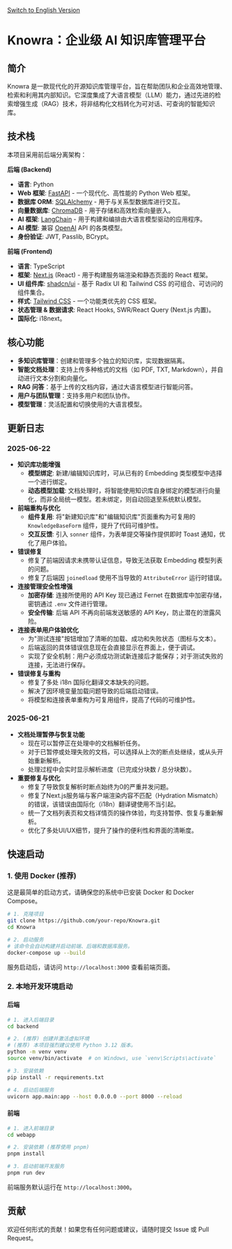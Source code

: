 [Switch to English Version](README.md)

# Knowra：企业级 AI 知识库管理平台

## 简介

Knowra 是一款现代化的开源知识库管理平台，旨在帮助团队和企业高效地管理、检索和利用其内部知识。它深度集成了大语言模型（LLM）能力，通过先进的检索增强生成（RAG）技术，将非结构化文档转化为可对话、可查询的智能知识库。

## 技术栈

本项目采用前后端分离架构：

**后端 (Backend)**
- **语言**: Python
- **Web 框架**: [FastAPI](https://fastapi.tiangolo.com/) - 一个现代化、高性能的 Python Web 框架。
- **数据库 ORM**: [SQLAlchemy](https://www.sqlalchemy.org/) - 用于与关系型数据库进行交互。
- **向量数据库**: [ChromaDB](https://www.trychroma.com/) - 用于存储和高效检索向量嵌入。
- **AI 框架**: [LangChain](https://www.langchain.com/) - 用于构建和编排由大语言模型驱动的应用程序。
- **AI 模型**: 兼容 [OpenAI](https://openai.com/) API 的各类模型。
- **身份验证**: JWT, Passlib, BCrypt。

**前端 (Frontend)**
- **语言**: TypeScript
- **框架**: [Next.js](https://nextjs.org/) (React) - 用于构建服务端渲染和静态页面的 React 框架。
- **UI 组件库**: [shadcn/ui](https://ui.shadcn.com/) - 基于 Radix UI 和 Tailwind CSS 的可组合、可访问的组件集合。
- **样式**: [Tailwind CSS](https://tailwindcss.com/) - 一个功能类优先的 CSS 框架。
- **状态管理 & 数据请求**: React Hooks, SWR/React Query (Next.js 内置)。
- **国际化**: i18next。

## 核心功能

- **多知识库管理**：创建和管理多个独立的知识库，实现数据隔离。
- **智能文档处理**：支持上传多种格式的文档（如 PDF, TXT, Markdown），并自动进行文本分割和向量化。
- **RAG 问答**：基于上传的文档内容，通过大语言模型进行智能问答。
- **用户与团队管理**：支持多用户和团队协作。
- **模型管理**：灵活配置和切换使用的大语言模型。

## 更新日志

### 2025-06-22
- **知识库功能增强**
  - **模型绑定**: 新建/编辑知识库时，可从已有的 Embedding 类型模型中选择一个进行绑定。
  - **动态模型加载**: 文档处理时，将智能使用知识库自身绑定的模型进行向量化，而非全局统一模型。若未绑定，则自动回退至系统默认模型。
- **前端重构与优化**
  - **组件复用**: 将"新建知识库"和"编辑知识库"页面重构为可复用的 `KnowledgeBaseForm` 组件，提升了代码可维护性。
  - **交互反馈**: 引入 `sonner` 组件，为表单提交等操作提供即时 Toast 通知，优化了用户体验。
- **错误修复**
  - 修复了前端因请求未携带认证信息，导致无法获取 Embedding 模型列表的问题。
  - 修复了后端因 `joinedload` 使用不当导致的 `AttributeError` 运行时错误。
- **连接管理安全性增强**
  - **加密存储**: 连接所使用的 API Key 现已通过 Fernet 在数据库中加密存储，密钥通过 `.env` 文件进行管理。
  - **安全传输**: 后端 API 不再向前端发送敏感的 API Key，防止潜在的泄露风险。
- **连接表单用户体验优化**
  - 为"测试连接"按钮增加了清晰的加载、成功和失败状态（图标与文本）。
  - 后端返回的具体错误信息现在会直接显示在界面上，便于调试。
  - 实现了安全机制：用户必须成功测试新连接后才能保存；对于测试失败的连接，无法进行保存。
- **错误修复与重构**
  - 修复了多处 i18n 国际化翻译文本缺失的问题。
  - 解决了因环境变量加载问题导致的后端启动错误。
  - 将模型和连接表单重构为可复用组件，提高了代码的可维护性。

### 2025-06-21
- **文档处理暂停与恢复功能**
  - 现在可以暂停正在处理中的文档解析任务。
  - 对于已暂停或处理失败的文档，可以选择从上次的断点处继续，或从头开始重新解析。
  - 处理过程中会实时显示解析进度（已完成分块数 / 总分块数）。
- **重要修复与优化**
  - 修复了导致恢复解析时断点始终为0的严重并发问题。
  - 修复了Next.js服务端与客户端渲染内容不匹配（Hydration Mismatch）的错误，该错误由国际化（i18n）翻译键使用不当引起。
  - 统一了文档列表页和文档详情页的操作体验，均支持暂停、恢复与重新解析。
  - 优化了多处UI/UX细节，提升了操作的便利性和界面的清晰度。

## 快速启动

### 1. 使用 Docker (推荐)

这是最简单的启动方式，请确保您的系统中已安装 Docker 和 Docker Compose。

```bash
# 1. 克隆项目
git clone https://github.com/your-repo/Knowra.git
cd Knowra

# 2. 启动服务
# 该命令会自动构建并启动前端、后端和数据库服务。
docker-compose up --build
```
服务启动后，请访问 `http://localhost:3000` 查看前端页面。

### 2. 本地开发环境启动

#### 后端

```bash
# 1. 进入后端目录
cd backend

# 2. (推荐) 创建并激活虚拟环境
# (推荐) 本项目强烈建议使用 Python 3.12 版本。
python -m venv venv
source venv/bin/activate  # on Windows, use `venv\Scripts\activate`

# 3. 安装依赖
pip install -r requirements.txt

# 4. 启动后端服务
uvicorn app.main:app --host 0.0.0.0 --port 8000 --reload
```

#### 前端

```bash
# 1. 进入前端目录
cd webapp

# 2. 安装依赖 (推荐使用 pnpm)
pnpm install

# 3. 启动前端开发服务
pnpm run dev
```
前端服务默认运行在 `http://localhost:3000`。

## 贡献

欢迎任何形式的贡献！如果您有任何问题或建议，请随时提交 Issue 或 Pull Request。
